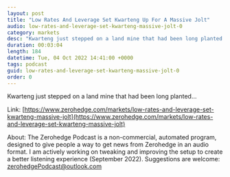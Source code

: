```yaml
---
layout: post
title: "Low Rates And Leverage Set Kwarteng Up For A Massive Jolt"
audio: low-rates-and-leverage-set-kwarteng-massive-jolt-0
category: markets
desc: "Kwarteng just stepped on a land mine that had been long planted..."
duration: 00:03:04
length: 184
datetime: Tue, 04 Oct 2022 14:41:00 +0000
tags: podcast
guid: low-rates-and-leverage-set-kwarteng-massive-jolt-0
order: 0
---
```

Kwarteng just stepped on a land mine that had been long planted...

Link: [https://www.zerohedge.com/markets/low-rates-and-leverage-set-kwarteng-massive-jolt](https://www.zerohedge.com/markets/low-rates-and-leverage-set-kwarteng-massive-jolt)

About: The Zerohedge Podcast is a non-commercial, automated program, designed to give people a way to get news from Zerohedge in an audio format.  I am actively working on tweaking and improving the setup to create a better listening experience (September 2022).  Suggestions are welcome: [zerohedgePodcast@outlook.com](mailto:zerohedgePodcast@outlook.com)